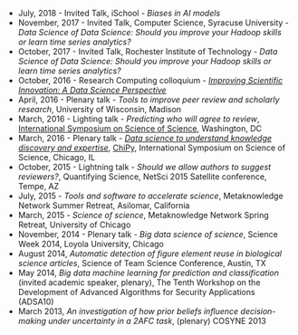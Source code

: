 - July, 2018 - Invited Talk, iSchool - _Biases in AI models_
- November, 2017 - Invited Talk, Computer Science, Syracuse University - _Data Science of Data Science: Should you improve your Hadoop skills or learn time series analytics?_
- October, 2017 - Invited Talk, Rochester Institute of Technology - _Data Science of Data Science: Should you improve your Hadoop skills or learn time series analytics?_
- October, 2016 - Research Computing colloquium - [_Improving Scientific Innovation: A Data Science Perspective_](http://researchcomputing.syr.edu/fall-colloquies/)
- April, 2016 - Plenary talk - _Tools to improve peer review and scholarly research_, University of Wisconsin, Madison
- March, 2016 - Lighting talk - _Predicting who will agree to review_, [International Symposium on Science of Science](http://icss.ist.psu.edu/), Washington, DC
- March, 2016 - Plenary talk - [_Data science to understand knowledge discovery and expertise_](/2016/03/11/chipy_presentation.html), [ChiPy](http://chipy.org), International Symposium on Science of Science, Chicago, IL
- October, 2015 - Lightning talk - _Should we allow authors to suggest reviewers?_, Quantifying Science, NetSci 2015 Satellite conference, Tempe, AZ
- July, 2015 - _Tools and software to accelerate science_, Metaknowledge Network Summer Retreat, Asilomar, California
- March, 2015 - _Science of science_, Metaknowledge Network Spring Retreat, University of Chicago
- November, 2014 - Plenary talk - _Big data science of science_, Science Week 2014, Loyola University, Chicago
- August 2014, _Automatic detection of figure element reuse in biological science articles_, Science of Team Science Conference, Austin, TX
- May 2014, _Big data machine learning for prediction and classification_ (invited academic speaker, plenary), The Tenth Workshop on the Development of Advanced Algorithms for Security Applications (ADSA10)
- March 2013, _An investigation of how prior beliefs influence decision-making under uncertainty in a 2AFC task_, (plenary) COSYNE 2013